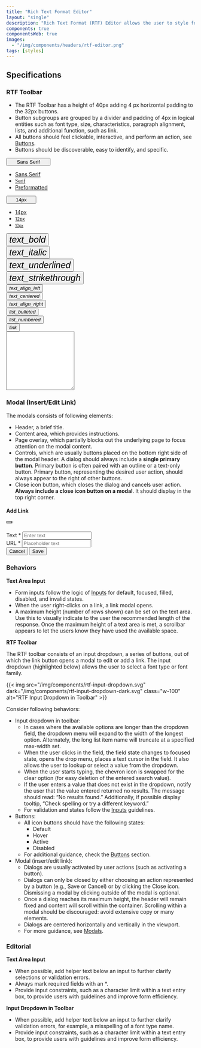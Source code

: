 ```yaml
---
title: "Rich Text Format Editor"
layout: "single"
description: "Rich Text Format (RTF) Editor allows the user to style fonts and layout in a text area field."
components: true
componentsWeb: true
images:
  - "/img/components/headers/rtf-editor.png"
tags: [styles]
---
```


## Specifications

### RTF Toolbar

- The RTF Toolbar has a height of 40px adding 4 px horizontal padding to the 32px buttons.
- Button subgroups are grouped by a divider and padding of 4px in logical entities such as font type, size, characteristics, paragraph alignment, lists, and additional function, such as link.
- All buttons should feel clickable, interactive, and perform an action, see [Buttons](/components/web/buttons/).
- Buttons should be discoverable, easy to identify, and specific.

<style>
.rtf-editor .btn:focus-visible {
  box-shadow: none !important;
}
[data-bs-theme="light"] main button.btn .modus-icons {
  font-size: 24px;
  color: #000 !important;
}
[data-bs-theme="dark"] main button.btn .modus-icons {
  font-size: 24px;
  color: #fff !important;
}
</style>

<div class="guide-example-block my-3 bg-secondary bg-opacity-10 py-2 px-1">
  <div class="guide-content-sample bg-body m-3 mx-auto rtf-editor overflow-hidden" style="max-width: 710px; min-width: 300px">
    <div class="d-flex border-top">
      <div class="border-start">
      <div class="dropdown">
  <button class="btn text-body fw-normal btn-outline-secondary dropdown-toggle dropdown-ff fs-6 small text-start border-0" type="button" data-bs-toggle="dropdown" aria-expanded="false"  style="max-width: 118px; min-width: 118px;">
    Sans Serif
  </button>
  <ul class="dropdown-menu dropdown-menu-ff" style="max-width: 118px; min-width: 118px;">
    <li><a class="dropdown-item small" href="#">Sans Serif</a></li>
    <li><a class="dropdown-item small" style="font-family:Georgia,times new roman,Times,serif;" href="#">Serif</a></li>
    <li><a class="dropdown-item small font-monospace" href="#">Preformatted</a></li>
  </ul>
</div>
</div>
      <div class="vr"></div>
<div class="dropdown border-end">
  <button class="btn fw-normal btn-outline-secondary dropdown-toggle dropdown-fs fs-6 small text-start border-0" type="button" data-bs-toggle="dropdown" aria-expanded="false"  style="max-width: 80px; min-width: 80px;">
    14px
  </button>
  <ul class="dropdown-menu dropdown-menu-fs" style="max-width: 80px; min-width: 80px;">
    <li><a class="dropdown-item small" href="#" style="font-size: 14px;">14px</a></li>
    <li><a class="dropdown-item small" href="#" style="font-size: 12px;">12px</a></li>
    <li><a class="dropdown-item small" href="#" style="font-size: 10px;">10px</a></li>
  </ul>
</div>
      <div class="mx-1">
        <button type="button" class="btn btn-outline-secondary btn-icon-only border-0" aria-label="Bold">
          <i class="modus-icons notranslate" aria-hidden="true" data-bs-toggle="tooltip" title="Bold" style="font-size: 24px; margin-top: 5px">text_bold</i>
        </button>
      </div>
      <div class="mx-1">
        <button type="button" class="btn btn-outline-secondary btn-icon-only border-0" aria-label="Italic">
          <i class="modus-icons notranslate" aria-hidden="true" data-bs-toggle="tooltip" title="Italic" style="font-size: 24px; margin-top: 5px">text_italic</i>
        </button>
      </div>
      <div class="mx-1">
        <button type="button" class="btn btn-outline-secondary btn-icon-only border-0" aria-label="Underlined">
          <i class="modus-icons notranslate" aria-hidden="true" data-bs-toggle="tooltip" title="Underlined" style="font-size: 24px; margin-top: 5px">text_underlined</i>
        </button>
      </div>
      <div class="mx-1">
        <button type="button" class="btn btn-outline-secondary btn-icon-only border-0" aria-label="Strikethrough">
          <i class="modus-icons notranslate" aria-hidden="true" data-bs-toggle="tooltip" title="Strikethrough" style="font-size: 24px; margin-top: 5px">text_strikethrough</i>
        </button>
      </div>
      <div class="vr"></div>
      <div class="mx-1">
        <button type="button" class="btn btn-outline-secondary btn-icon-only border-0" aria-label="Text align: Left">
          <i class="modus-icons notranslate" aria-hidden="true" data-bs-toggle="tooltip" title="Text align: Left">text_align_left</i>
        </button>
      </div>
      <div class="mx-1">
        <button type="button" class="btn btn-outline-secondary btn-icon-only border-0" aria-label="Text align: Center">
          <i class="modus-icons notranslate" aria-hidden="true" data-bs-toggle="tooltip" title="Text align: Center">text_centered</i>
        </button>
      </div>
      <div class="mx-1">
        <button type="button" class="btn btn-outline-secondary btn-icon-only border-0" aria-label="Text align: Right">
          <i class="modus-icons notranslate" aria-hidden="true" data-bs-toggle="tooltip" title="Text align: Right">text_align_right</i>
        </button>
      </div>
      <div class="vr"></div>
      <div class="mx-1">
        <button type="button" class="btn btn-outline-secondary btn-icon-only border-0" aria-label="List: bulleted">
          <i class="modus-icons notranslate" aria-hidden="true" data-bs-toggle="tooltip" title="List: Bulleted">list_bulleted</i>
        </button>
      </div>
      <div class="mx-1">
        <button type="button" class="btn btn-outline-secondary btn-icon-only border-0" aria-label="List: numbered">
          <i class="modus-icons notranslate" aria-hidden="true" data-bs-toggle="tooltip" title="List: Numbered">list_numbered</i>
        </button>
      </div>
      <div class="vr"></div>
      <div class="mx-1">
        <button type="button" class="btn btn-outline-secondary btn-icon-only border-0" aria-label="Link">
          <i class="modus-icons notranslate" aria-hidden="true" data-bs-toggle="tooltip" title="Link">link</i>
        </button>
      </div>
    </div>
    <div>
      <textarea class="form-control pe-none" style="border-top-left-radius:0;border-top-right-radius:0;" id="exampleFormControlTextarea1" rows="10" aria-label="Textarea"></textarea>
    </div>
  </div>
</div>
<script>
let selectorBtn = document.querySelector('.dropdown-ff.dropdown-toggle');
let items = document.querySelectorAll('.dropdown-menu-ff .dropdown-item');
items.forEach(item => {
    item.addEventListener("click", function() {
        selectorBtn.innerHTML = item.text;
        selectorBtn.value = item.dataset.value;
        console.log(`innerHTML: ${selectorBtn.innerHTML}, value: ${selectorBtn.value}`);
    });
});
</script>
<script>
let selectorBtnFs = document.querySelector('.dropdown-fs.dropdown-toggle');
let itemsFs = document.querySelectorAll('.dropdown-menu-fs .dropdown-item');
itemsFs.forEach(item => {
    item.addEventListener("click", function() {
        selectorBtnFs.innerHTML = item.text;
        selectorBtnFs.value = item.dataset.value;
        console.log(`innerHTML: ${selectorBtnFs.innerHTML}, value: ${selectorBtnFs.value}`);
    });
});
</script>

### Modal (Insert/Edit Link)

The modals consists of following elements:

- Header, a brief title.
- Content area, which provides instructions.
- Page overlay, which partially blocks out the underlying page to focus attention on the modal content.
- Controls, which are usually buttons placed on the bottom right side of the modal header. A dialog should always include a **single primary button**. Primary button is often paired with an outline or a text-only button. Primary button, representing the desired user action, should always appear to the right of other buttons.
- Close icon button, which closes the dialog and cancels user action. **Always include a close icon button on a modal**. It should display in the top right corner.

<div class="guide-example-block my-3 bg-secondary bg-opacity-10">
  <div class="guide-content-sample modal-static">
    <div class="modal show d-block position-relative" tabindex="-1" style="z-index: 1">
      <div class="modal-dialog show mx-auto px-3 px-md-5">
        <div class="modal-content shadow-lg border-0">
          <div class="modal-header border-0" style="height: 64px">
            <h4 class="modal-title">Add Link</h4>
            <button
              type="button"
              class="btn-close"
              data-dismiss="modal"
              aria-label="Close"
              style="background-size: 24px; opacity: 0.75"></button>
          </div>
          <div class="modal-body">
            <div class="form-group mb-3">
              <label for="inputText">Text <span class="text-danger">*</span></label>
              <input class="form-control my-1" placeholder="Enter text" type="text" id="inputText" required />
            </div>
            <div class="form-group mb-3">
              <label for="inputUrl">URL <span class="text-danger">*</span></label>
              <input class="form-control my-1" placeholder="Placeholder text" type="url" id="inputUrl" required />
            </div>
          </div>
          <div class="modal-footer border-0">
            <button type="button" class="btn btn-outline-secondary btn-outline-high-contrast justify-self-start">
              Cancel
            </button>
            <button type="button" class="btn btn-primary">Save</button>
          </div>
        </div>
      </div>
    </div>
  </div>
</div>

### Behaviors

**Text Area Input**

- Form inputs follow the logic of [Inputs](/components/web/inputs/) for default, focused, filled, disabled, and invalid states.
- When the user right-clicks on a link, a link modal opens.
- A maximum height (number of rows shown) can be set on the text area. Use this to visually indicate to the user the recommended length of the response. Once the maximum height of a text area is met, a scrollbar appears to let the users know they have used the available space.

**RTF Toolbar**

The RTF toolbar consists of an input dropdown, a series of buttons, out of which the link button opens a modal to edit or add a link.
The input dropdown (highlighted below) allows the user to select a font type or font family.

{{< img src="/img/components/rtf-input-dropdown.svg" dark="/img/components/rtf-input-dropdown-dark.svg" class="w-100" alt="RTF Input Dropdown in Toolbar" >}}

Consider following behaviors:

- Input dropdown in toolbar:
  - In cases where the available options are longer than the dropdown field, the dropdown menu will expand to the width of the longest option. Alternately, the long list item name will truncate at a specified max-width set.
  - When the user clicks in the field, the field state changes to focused state, opens the drop menu, places a text cursor in the field. It also allows the user to lookup or select a value from the dropdown.
  - When the user starts typing, the chevron icon is swapped for the clear option (for easy deletion of the entered search value).
  - If the user enters a value that does not exist in the dropdown, notify the user that the value entered returned no results. The message should read: “No results found.” Additionally, if possible display tooltip, “Check spelling or try a different keyword.”
  - For validation and states follow the [Inputs](/components/web/inputs/) guidelines.
- Buttons:
  - All icon buttons should have the following states:
    - Default
    - Hover
    - Active
    - Disabled
  - For additional guidance, check the [Buttons](/components/web/buttons/) section.
- Modal (insert/edit link):
  - Dialogs are usually activated by user actions (such as activating a button).
  - Dialogs can only be closed by either choosing an action represented by a button (e.g., Save or Cancel) or by clicking the Close icon. Dismissing a modal by clicking outside of the modal is optional.
  - Once a dialog reaches its maximum height, the header will remain fixed and content will scroll within the container. Scrolling within a modal should be discouraged: avoid extensive copy or many elements.
  - Dialogs are centered horizontally and vertically in the viewport.
  - For more guidance, see [Modals](/components/web/modals/).

### Editorial

**Text Area Input**

- When possible, add helper text below an input to further clarify selections or validation errors.
- Always mark required fields with an \*.
- Provide input constraints, such as a character limit within a text entry box, to provide users with guidelines and improve form efficiency.

**Input Dropdown in Toolbar**

- When possible, add helper text below an input to further clarify validation errors, for example, a misspelling of a font type name.
- Provide input constraints, such as a character limit within a text entry box, to provide users with guidelines and improve form efficiency.
